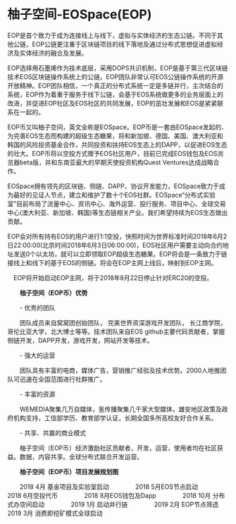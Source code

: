 # 

# 柚子空间-EOSpace(EOP)

EOP是首个致力于成为连接线上与线下，虚拟与实体经济的生态公链。不同于其他公链，EOP公链更注重于区块链项目的线下落地及通过分布式思想促进虚拟经济及实体经济的融合及发展。

EOP选择用石墨烯作为技术底层，采用DOPS共识机制，EOP是基于第三代区块链技术EOS区块链操作系统上的公链。EOP团队非常认可EOS公链操作系统的开源开放精神。EOP团队相信，一个真正的分布式系统一定是多链并行，主次结合的系统，EOP作为着重于服务于线下公链，会基于EOS系统做更多的业务层面上的改进，并促进EOP社区及EOS社区的共同发展，EOP的茁壮发展和EOS是紧紧联系在一起的。

EOP币又叫柚子空间，英文全称是EOSpace。EOP币是一套由EOSpace发起的、为完善EOS生态而构建的超级生态糖果，将和新加坡、德国、美国、澳大利亚和韩国的风险投资基金合作，共同投资和扶持EOS生态上的DAPP，以促进EOS生态的壮大。EOP币将以空投方式赠予EOS社区用户，目前已完成EOS钱包及EOS浏览器beta版，并和东南亚最大的早期天使投资机构Quest Ventures达成战略合作。

EOSpace拥有领先的区块链、侧链、DAPP、协议开发能力，EOSpace致力于成为最好的见证人节点，建立和维护了数十个EOS社群。EOSpace“分布式实验室”目前布局了流量中心、资讯中心、海外运营、投行服务、项目中心、全球交易中心(澳大利亚、新加坡、韩国)等生态链相关产业。我们希望持续为EOS生态做出贡献。

EOP会对所有持有EOS的用户进行1:1空投，快照时间为世界标准时间2018年6月2日22:00:00(北京时间2018年6月3日06:00:00)，EOS社区用户需要主动向合约地址发送0个以太坊，就可以立即领取EOP超级生态糖果。EOP将会是一条致力于链接线上和线下的基于EOS的侧链。将会在EOP主网上线后，映射到EOP主网。

　EOP将开始启动EOP主网，将于2018年8月22日停止针对ERC20的空投。

　　**柚子空间（EOP币）优势**

　　- 优秀的团队

　　团队成员来自窝窝团创始团队， 完美世界资深游戏开发团队， 长江商学院， 哥伦比亚大学，北大博士等等。技术团队来自EOS github主要代码贡献者，掌握侧链开发，DAPP开发，游戏开发，网站开发等技术。

　　- 强大的运营

　　团队具有丰富的电商，媒体广告，营销推广经验及技术优势。2000人地推团队可迅速在全国范围进行社群推广。

　　- 丰富的资源

　　WEMEDIA聚集几万自媒体，氢传播聚集几千家大型媒体，雄安地区政策及政府机构支持，工信部学历、教育部学认证，长期全国多所高校友好合作关系。

　　- 共享、共赢的商业模式

　　柚子空间（EOP币）经济激励社区贡献者，开发，运营，使用者均在社区获益。数据，内容共享。全球分布式联合开发运营。

　　**柚子空间（EOP币）项目发展规划图**

　　2018 4月 基金项目及实验室启动　　
　　2018 5月EOS节点启动　　
　　2018 6月空投代币　　
　　2018 8月EOS钱包及Dapp　　
　　2018 10月 分布式办空间启动　　
　　2019 1月 启动并行链　　
　　2019 2月 EOP节点筛选　　
　　2019 3月 消费即挖矿模式全球启动

